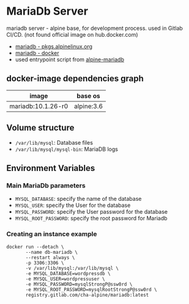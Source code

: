 # MariaDb Server

mariadb server  - alpine base, for development process.
used in Gitlab CI/CD. (not found official image on hub.docker.com)

- [mariadb - pkgs.alpinelinux.org](https://pkgs.alpinelinux.org/packages?name=mariadb&branch=&repo=&arch=x86_64&maintainer=)
- [mariadb - docker](https://github.com/docker-library/mariadb)
- used entrypoint script from [alpine-mariadb](https://github.com/yobasystems/alpine-mariadb)

## docker-image dependencies graph

| image              | base os    |
| ------------------ | ---------- |
| mariadb:10.1.26-r0 | alpine:3.6 |

## Volume structure

- `/var/lib/mysql`: Database files
- `/var/lib/mysql/mysql-bin`: MariaDB logs

## Environment Variables

### Main MariaDb parameters

- `MYSQL_DATABASE`: specify the name of the database
- `MYSQL_USER`: specify the User for the database
- `MYSQL_PASSWORD`: specify the User password for the database
- `MYSQL_ROOT_PASSWORD`: specify the root password for Mariadb

### Creating an instance example

```shell
docker run --detach \
       --name db-mariadb \
       --restart always \
       -p 3306:3306 \
       -v /var/lib/mysql:/var/lib/mysql \
       -e MYSQL_DATABASE=wordpressdb \
       -e MYSQL_USER=wordpressuser \
       -e MYSQL_PASSWORD=mysqlStrongP@ssw0rd \
       -e MYSQL_ROOT_PASSWORD=mysqlRootStrongP@ssw0rd \
       registry.gitlab.com/cha-alpine/mariadb:latest
```